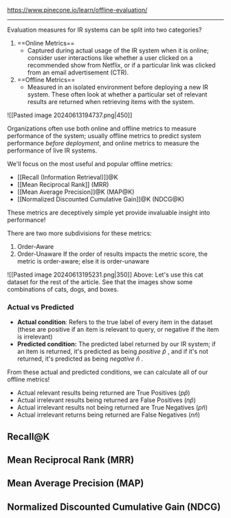 https://www.pinecone.io/learn/offline-evaluation/

----

Evaluation measures for IR systems can be split into two categories?
1. ==Online Metrics==
	- Captured during actual usage of the IR system when it is online; consider user interactions like whether a user clicked on a recommended show from Netflix, or if a particular link was clicked from an email advertisement (CTR).
2. ==Offline Metrics==
	- Measured in an isolated environment before deploying a new IR system. These often look at whether a particular set of relevant results are returned when retrieving items with the system.

![[Pasted image 20240613194737.png|450]]

Organizations often use both online and offline metrics to measure performance of the system; usually offline metrics to predict system performance *before deployment*, and online metrics to measure the performance of live IR systems.

We'll focus on the most useful and popular offline metrics:
- [[Recall (Information Retrieval)]]@K
- [[Mean Reciprocal Rank]] (MRR)
- [[Mean Average Precision]]@K (MAP@K)
- [[Normalized Discounted Cumulative Gain]]@K (NDCG@K)

These metrics are deceptively simple yet provide invaluable insight into performance!

There are two more subdivisions for these metrics:
1. Order-Aware
2. Order-Unaware
If the order of results impacts the metric score, the metric is order-aware; else it is order-unaware

![[Pasted image 20240613195231.png|350]]
Above: Let's use this cat dataset for the rest of the article. See that the images show some combinations of cats, dogs, and boxes.

### Actual vs Predicted 
- **Actual condition**: Refers to the true label of every item in the dataset (these are positive if an item is relevant to query, or negative if the item is irrelevant)
- **Predicted condition:** The predicted label returned by our IR system; if an item is returned, it's predicted as being *positive* $\hat{p}$ , and if it's not returned, it's predicted as being *negative* $\hat{n}$ .

From these actual and predicted conditions, we can calculate all of our offline metrics!
- Actual relevant results being returned are True Positives ($p\hat{p}$)
- Actual irrelevant results being returned are False Positives ($n\hat{p}$)
- Actual irrelevant results not being returned are True Negatives ($p\hat{n}$)
- Actual irrelevant returns being returned are False Negatives ($n\hat{n}$)

## Recall@K


## Mean Reciprocal Rank (MRR)


## Mean Average Precision (MAP)


## Normalized Discounted Cumulative Gain (NDCG)










